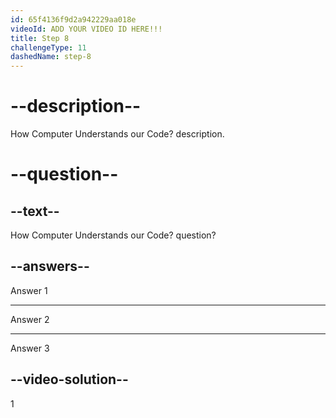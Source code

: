```yaml
---
id: 65f4136f9d2a942229aa018e
videoId: ADD YOUR VIDEO ID HERE!!!
title: Step 8
challengeType: 11
dashedName: step-8
---
```


# --description--

How Computer Understands our Code?  description.

# --question--

## --text--

How Computer Understands our Code?  question?

## --answers--

Answer 1

---

Answer 2

---

Answer 3

## --video-solution--

1
